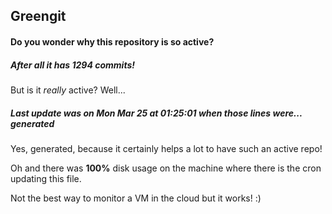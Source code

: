 ## Greengit

#### Do you wonder why this repository is so active?

##### After all it has 1294 commits!

But is it *really* active? Well...

##### Last update was on Mon Mar 25 at 01:25:01 when those lines were... generated

Yes, generated, because it certainly helps a lot to have such an active repo!

Oh and there was **100%** disk usage on the machine
where there is the cron updating this file.

Not the best way to monitor a VM in the cloud but it works! :)
